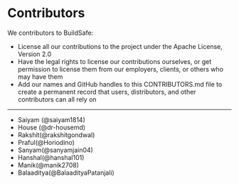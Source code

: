 # Contributors

We contributors to BuildSafe:

* License all our contributions to the project under the Apache License, Version 2.0
* Have the legal rights to license our contributions ourselves, or get permission to license them from our employers, clients, or others who may have them
* Add our names and GitHub handles to this CONTRIBUTORS.md file to create a permanent record that users, distributors, and other contributors can all rely on

-----------
* Saiyam (@saiyam1814)
* House (@dr-housemd)
* Rakshit(@rakshitgondwal)
* Praful(@Horiodino)
* Sanyam(@sanyamjain04)
* Hanshal(@hanshal101)
* Manik(@manik2708)
* Balaaditya(@BalaadityaPatanjali)